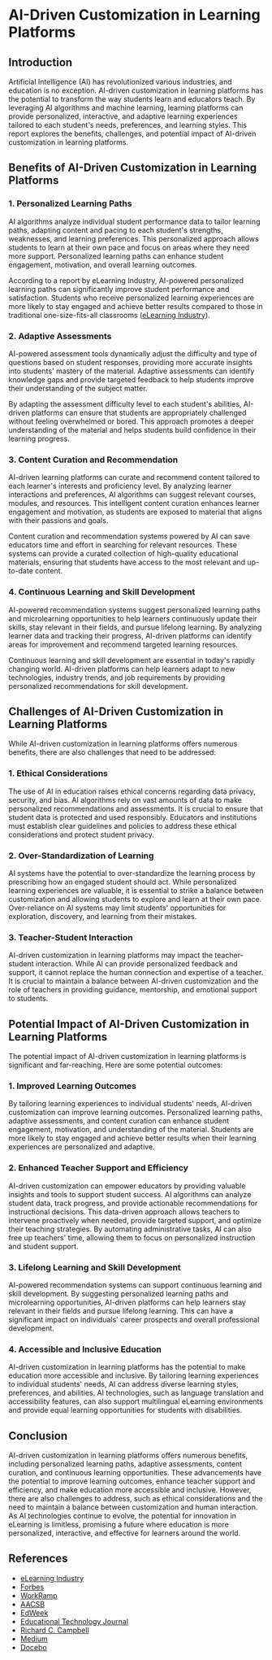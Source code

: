 # AI-Driven Customization in Learning Platforms

## Introduction

Artificial Intelligence (AI) has revolutionized various industries, and education is no exception. AI-driven customization in learning platforms has the potential to transform the way students learn and educators teach. By leveraging AI algorithms and machine learning, learning platforms can provide personalized, interactive, and adaptive learning experiences tailored to each student's needs, preferences, and learning styles. This report explores the benefits, challenges, and potential impact of AI-driven customization in learning platforms.

## Benefits of AI-Driven Customization in Learning Platforms

### 1. Personalized Learning Paths

AI algorithms analyze individual student performance data to tailor learning paths, adapting content and pacing to each student's strengths, weaknesses, and learning preferences. This personalized approach allows students to learn at their own pace and focus on areas where they need more support. Personalized learning paths can enhance student engagement, motivation, and overall learning outcomes.

According to a report by eLearning Industry, AI-powered personalized learning paths can significantly improve student performance and satisfaction. Students who receive personalized learning experiences are more likely to stay engaged and achieve better results compared to those in traditional one-size-fits-all classrooms ([eLearning Industry](https://elearningindustry.com/key-advantages-of-ai-in-elearning-in-2024)).

### 2. Adaptive Assessments

AI-powered assessment tools dynamically adjust the difficulty and type of questions based on student responses, providing more accurate insights into students' mastery of the material. Adaptive assessments can identify knowledge gaps and provide targeted feedback to help students improve their understanding of the subject matter.

By adapting the assessment difficulty level to each student's abilities, AI-driven platforms can ensure that students are appropriately challenged without feeling overwhelmed or bored. This approach promotes a deeper understanding of the material and helps students build confidence in their learning progress.

### 3. Content Curation and Recommendation

AI-driven learning platforms can curate and recommend content tailored to each learner's interests and proficiency level. By analyzing learner interactions and preferences, AI algorithms can suggest relevant courses, modules, and resources. This intelligent content curation enhances learner engagement and motivation, as students are exposed to material that aligns with their passions and goals.

Content curation and recommendation systems powered by AI can save educators time and effort in searching for relevant resources. These systems can provide a curated collection of high-quality educational materials, ensuring that students have access to the most relevant and up-to-date content.

### 4. Continuous Learning and Skill Development

AI-powered recommendation systems suggest personalized learning paths and microlearning opportunities to help learners continuously update their skills, stay relevant in their fields, and pursue lifelong learning. By analyzing learner data and tracking their progress, AI-driven platforms can identify areas for improvement and recommend targeted learning resources.

Continuous learning and skill development are essential in today's rapidly changing world. AI-driven platforms can help learners adapt to new technologies, industry trends, and job requirements by providing personalized recommendations for skill development.

## Challenges of AI-Driven Customization in Learning Platforms

While AI-driven customization in learning platforms offers numerous benefits, there are also challenges that need to be addressed:

### 1. Ethical Considerations

The use of AI in education raises ethical concerns regarding data privacy, security, and bias. AI algorithms rely on vast amounts of data to make personalized recommendations and assessments. It is crucial to ensure that student data is protected and used responsibly. Educators and institutions must establish clear guidelines and policies to address these ethical considerations and protect student privacy.

### 2. Over-Standardization of Learning

AI systems have the potential to over-standardize the learning process by prescribing how an engaged student should act. While personalized learning experiences are valuable, it is essential to strike a balance between customization and allowing students to explore and learn at their own pace. Over-reliance on AI systems may limit students' opportunities for exploration, discovery, and learning from their mistakes.

### 3. Teacher-Student Interaction

AI-driven customization in learning platforms may impact the teacher-student interaction. While AI can provide personalized feedback and support, it cannot replace the human connection and expertise of a teacher. It is crucial to maintain a balance between AI-driven customization and the role of teachers in providing guidance, mentorship, and emotional support to students.

## Potential Impact of AI-Driven Customization in Learning Platforms

The potential impact of AI-driven customization in learning platforms is significant and far-reaching. Here are some potential outcomes:

### 1. Improved Learning Outcomes

By tailoring learning experiences to individual students' needs, AI-driven customization can improve learning outcomes. Personalized learning paths, adaptive assessments, and content curation can enhance student engagement, motivation, and understanding of the material. Students are more likely to stay engaged and achieve better results when their learning experiences are personalized and adaptive.

### 2. Enhanced Teacher Support and Efficiency

AI-driven customization can empower educators by providing valuable insights and tools to support student success. AI algorithms can analyze student data, track progress, and provide actionable recommendations for instructional decisions. This data-driven approach allows teachers to intervene proactively when needed, provide targeted support, and optimize their teaching strategies. By automating administrative tasks, AI can also free up teachers' time, allowing them to focus on personalized instruction and student support.

### 3. Lifelong Learning and Skill Development

AI-powered recommendation systems can support continuous learning and skill development. By suggesting personalized learning paths and microlearning opportunities, AI-driven platforms can help learners stay relevant in their fields and pursue lifelong learning. This can have a significant impact on individuals' career prospects and overall professional development.

### 4. Accessible and Inclusive Education

AI-driven customization in learning platforms has the potential to make education more accessible and inclusive. By tailoring learning experiences to individual students' needs, AI can address diverse learning styles, preferences, and abilities. AI technologies, such as language translation and accessibility features, can also support multilingual eLearning environments and provide equal learning opportunities for students with disabilities.

## Conclusion

AI-driven customization in learning platforms offers numerous benefits, including personalized learning paths, adaptive assessments, content curation, and continuous learning opportunities. These advancements have the potential to improve learning outcomes, enhance teacher support and efficiency, and make education more accessible and inclusive. However, there are also challenges to address, such as ethical considerations and the need to maintain a balance between customization and human interaction. As AI technologies continue to evolve, the potential for innovation in eLearning is limitless, promising a future where education is more personalized, interactive, and effective for learners around the world.

## References

- [eLearning Industry](https://elearningindustry.com/key-advantages-of-ai-in-elearning-in-2024)
- [Forbes](https://www.forbes.com/sites/rachelwells/2024/01/31/5-ai-tools-for-learning-and-development-teams-in-2024/)
- [WorkRamp](https://www.workramp.com/blog/ai-elearning/)
- [AACSB](https://www.aacsb.edu/insights/articles/2024/04/innovative-ai-applications-for-education)
- [EdWeek](https://www.edweek.org/technology/ai-is-common-thread-through-the-big-challenges-schools-are-facing-new-report-says/2024/02)
- [Educational Technology Journal](https://educationaltechnologyjournal.springeropen.com/articles/10.1186/s41239-021-00292-9)
- [Richard C. Campbell](https://richardccampbell.com/case-studies-on-ai-education/)
- [Medium](https://medium.com/@alicescarl92/the-future-of-e-learning-platforms-ai-driven-adaptability-and-personalization-6a00310c9e2a)
- [Docebo](https://www.docebo.com/learning-network/blog/ai-based-learning-platforms/)